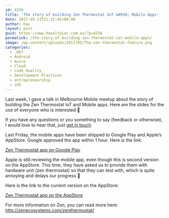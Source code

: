 ```yaml
---
id: 4156
title: 'The story of building Zen Thermostat IoT &#038; Mobile Apps'
date: 2017-05-23T21:15:01+00:00
author: has
layout: post
guid: https://www.hasaltaiar.com.au/?p=4156
permalink: /the-story-of-building-zen-thermostat-iot-mobile-apps/
image: /wp-content/uploads/2017/05/The-zen-thermostat-feature.png
categories:
  - .NET
  - Android
  - Azure
  - Cloud
  - Code Quality
  - Development Practices
  - entrepreneurship
  - iOS
---
```

Last week, I gave a talk in Melbourne Mobile meetup about the story of building the Zen Thermostat IoT and Mobile apps. Here are the slides for the use of everyone who is interested 🙂

If you have any questions or you something to say (feedback or otherwise), I would love to hear that, just [get in touch](/contact-has-altaiar)



Last Friday, the mobile apps have been shipped to Google Play and Apple&#8217;s AppStore. Google approved the app within 1 hour. Here is the link:
  
<a href="https://play.google.com/store/apps/details?id=com.zenthermostat.consumer.app.prod" target="_blank" >Zen Thermostat app on Google Play</a>

Apple is still reviewing the mobile app, even though this is second version on the AppStore. This time, they have asked us to provide them with hardware unit (zen thermostat) so that they can test with, which is quite annoying and delays our progress 🙁
  
Here is the link to the current version on the AppStore:
  
<a href="https://appsto.re/au/-STNhb.i" target="_blank">Zen Thermostat app on the AppStore</a>

For more information on Zen, you can read more here: <a href="http://zenecosystems.com/zenthermostat/" target="_blank" >http://zenecosystems.com/zenthermostat/</a>